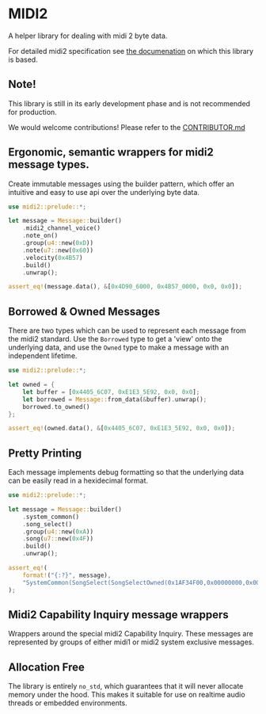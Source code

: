 # MIDI2

A helper library for dealing with midi 2 byte data.

For detailed midi2 specification see [the documenation](https://midi.org/)
on which this library is based.

## **Note!**

This library is still in its early development phase and is not
recommended for production.

We would welcome contributions! 
Please refer to the [CONTRIBUTOR.md](CONTRIBUTOR.md)

## Ergonomic, semantic wrappers for midi2 message types.

Create immutable messages using the builder pattern, 
which offer an intuitive and easy to use api over the
underlying byte data.

```rust
use midi2::prelude::*;

let message = Message::builder()
    .midi2_channel_voice()
    .note_on()
    .group(u4::new(0xD))
    .note(u7::new(0x60))
    .velocity(0x4B57)
    .build()
    .unwrap();

assert_eq!(message.data(), &[0x4D90_6000, 0x4B57_0000, 0x0, 0x0]);
```

## Borrowed & Owned Messages

There are two types which can be used to represent each message from the midi2 standard.
Use the `Borrowed` type to get a 'view' onto the underlying data,
and use the `Owned` type to make a message with an independent lifetime.

```rust
use midi2::prelude::*;

let owned = {
    let buffer = [0x4405_6C07, 0xE1E3_5E92, 0x0, 0x0];
    let borrowed = Message::from_data(&buffer).unwrap();
    borrowed.to_owned()
};

assert_eq!(owned.data(), &[0x4405_6C07, 0xE1E3_5E92, 0x0, 0x0]);
```

## Pretty Printing

Each message implements debug formatting so that the underlying 
data can be easily read in a hexidecimal format.

```rust
use midi2::prelude::*;

let message = Message::builder()
    .system_common()
    .song_select()
    .group(u4::new(0xA))
    .song(u7::new(0x4F))
    .build()
    .unwrap();

assert_eq!(
    format!("{:?}", message),
    "SystemCommon(SongSelect(SongSelectOwned(0x1AF34F00,0x00000000,0x00000000,0x00000000)))",
);
```

## Midi2 Capability Inquiry message wrappers
Wrappers around the special midi2 Capability Inquiry.
These messages are represented by groups of either midi1 or midi2 
system exclusive messages.

## Allocation Free
The library is entirely `no_std`, which guarantees that 
it will never allocate memory under the hood.
This makes it suitable for use on realtime audio threads
or embedded environments.
